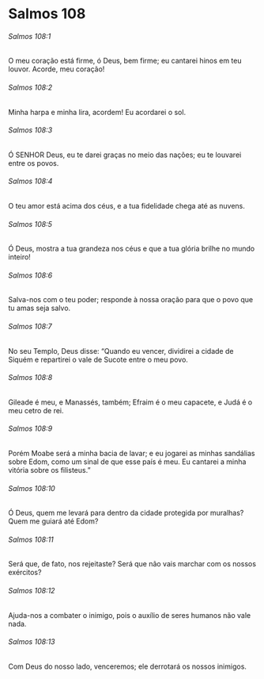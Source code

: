 # Salmos 108

###### Salmos 108:1

O meu coração está firme, ó Deus, bem firme; eu cantarei hinos em teu louvor. Acorde, meu coração!

###### Salmos 108:2

Minha harpa e minha lira, acordem! Eu acordarei o sol.

###### Salmos 108:3

Ó SENHOR Deus, eu te darei graças no meio das nações; eu te louvarei entre os povos.

###### Salmos 108:4

O teu amor está acima dos céus, e a tua fidelidade chega até as nuvens.

###### Salmos 108:5

Ó Deus, mostra a tua grandeza nos céus e que a tua glória brilhe no mundo inteiro!

###### Salmos 108:6

Salva-nos com o teu poder; responde à nossa oração para que o povo que tu amas seja salvo.

###### Salmos 108:7

No seu Templo, Deus disse: “Quando eu vencer, dividirei a cidade de Siquém e repartirei o vale de Sucote entre o meu povo.

###### Salmos 108:8

Gileade é meu, e Manassés, também; Efraim é o meu capacete, e Judá é o meu cetro de rei.

###### Salmos 108:9

Porém Moabe será a minha bacia de lavar; e eu jogarei as minhas sandálias sobre Edom, como um sinal de que esse país é meu. Eu cantarei a minha vitória sobre os filisteus.”

###### Salmos 108:10

Ó Deus, quem me levará para dentro da cidade protegida por muralhas? Quem me guiará até Edom?

###### Salmos 108:11

Será que, de fato, nos rejeitaste? Será que não vais marchar com os nossos exércitos?

###### Salmos 108:12

Ajuda-nos a combater o inimigo, pois o auxílio de seres humanos não vale nada.

###### Salmos 108:13

Com Deus do nosso lado, venceremos; ele derrotará os nossos inimigos.

